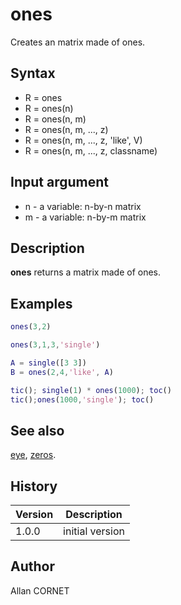 

# ones

Creates an matrix made of ones.

## Syntax

- R = ones
- R = ones(n)
- R = ones(n, m)
- R = ones(n, m, ..., z)
- R = ones(n, m, ..., z, 'like', V)
- R = ones(n, m, ..., z, classname)

## Input argument

 - n - a variable: n-by-n matrix
 - m - a variable: n-by-m matrix

## Description


  <p><b>ones</b> returns a matrix made of ones.</p>


## Examples

```matlab
ones(3,2)
```
```matlab
ones(3,1,3,'single')
```
```matlab
A = single([3 3])
B = ones(2,4,'like', A)
```
```matlab
tic(); single(1) * ones(1000); toc()
tic();ones(1000,'single'); toc()
```

## See also

[eye](eye.md), [zeros](zeros.md).
## History

|Version|Description|
|------|------|
|1.0.0|initial version|


## Author

Allan CORNET




